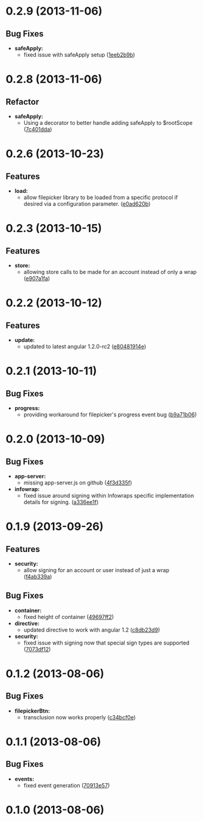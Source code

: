 # 0.2.9 (2013-11-06)


## Bug Fixes

- **safeApply:** 
  - fixed issue with safeApply setup ([1eeb2b9b](https://github.com/infowrap/infowrap-filepicker/commit/1eeb2b9b))   


# 0.2.8 (2013-11-06)

## Refactor

- **safeApply:**
  - Using a decorator to better handle adding safeApply to $rootScope ([7c401dda](https://github.com/infowrap/infowrap-filepicker/commit/7c401dda))

# 0.2.6 (2013-10-23)

## Features

- **load:**
  - allow filepicker library to be loaded from a specific protocol if desired via a configuration parameter. ([e0ad620b](https://github.com/infowrap/infowrap-filepicker/commit/e0ad620b))


# 0.2.3 (2013-10-15)

## Features

- **store:**
  - allowing store calls to be made for an account instead of only a wrap ([e907a1fa](https://github.com/infowrap/infowrap-filepicker/commit/e907a1fa))


# 0.2.2 (2013-10-12)

## Features

- **update:**
  - updated to latest angular 1.2.0-rc2 ([e80481914e](https://github.com/infowrap/infowrap-filepicker/commit/e80481914e))

# 0.2.1 (2013-10-11)


## Bug Fixes

- **progress:**
  - providing workaround for filepicker's progress event bug ([b9a71b06](https://github.com/infowrap/infowrap-filepicker/commit/b9a71b06))

# 0.2.0 (2013-10-09)


## Bug Fixes

- **app-server:**
  - missing app-server.js on github ([4f3d335f](https://github.com/infowrap/infowrap-filepicker/commit/4f3d335f))
- **infowrap:**
  - fixed issue around signing within Infowraps specific implementation details for signing. ([a336ee1f](https://github.com/infowrap/infowrap-filepicker/commit/a336ee1f))

# 0.1.9 (2013-09-26)

## Features

- **security:**
  - allow signing for an account or user instead of just a wrap ([f4ab339a](https://github.com/infowrap/infowrap-filepicker/commit/f4ab339a))

## Bug Fixes

- **container:**
  - fixed height of container ([49697ff2](https://github.com/infowrap/infowrap-filepicker/commit/49697ff2))
- **directive:**
  - updated directive to work with angular 1.2 ([c8db23d9](https://github.com/infowrap/infowrap-filepicker/commit/c8db23d9))
- **security:**
  - fixed issue with signing now that special sign types are supported ([7073df12](https://github.com/infowrap/infowrap-filepicker/commit/7073df12))

# 0.1.2 (2013-08-06)


## Bug Fixes

- **filepickerBtn:**
  - transclusion now works properly ([c34bcf0e](https://github.com/infowrap/infowrap-filepicker/commit/c34bcf0e))

# 0.1.1 (2013-08-06)


## Bug Fixes

- **events:**
  - fixed event generation ([70913e57](https://github.com/infowrap/infowrap-filepicker/commit/70913e57))

# 0.1.0 (2013-08-06)



